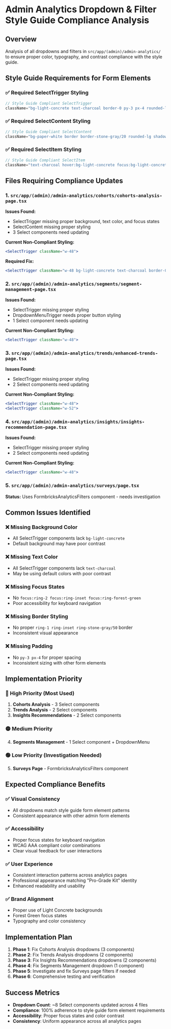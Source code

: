 # Admin Analytics Dropdown & Filter Style Guide Compliance Analysis

## Overview
Analysis of all dropdowns and filters in `src/app/(admin)/admin-analytics/` to ensure proper color, typography, and contrast compliance with the style guide.

## Style Guide Requirements for Form Elements

### ✅ Required SelectTrigger Styling
```jsx
// Style Guide Compliant SelectTrigger
className="bg-light-concrete text-charcoal border-0 py-3 px-4 rounded-lg shadow-sm ring-1 ring-inset ring-stone-gray/50 focus:ring-2 focus:ring-inset focus:ring-forest-green"
```

### ✅ Required SelectContent Styling
```jsx
// Style Guide Compliant SelectContent
className="bg-paper-white border border-stone-gray/20 rounded-lg shadow-lg"
```

### ✅ Required SelectItem Styling
```jsx
// Style Guide Compliant SelectItem
className="text-charcoal hover:bg-light-concrete focus:bg-light-concrete"
```

## Files Requiring Compliance Updates

### 1. **`src/app/(admin)/admin-analytics/cohorts/cohorts-analysis-page.tsx`**

**Issues Found:**
- SelectTrigger missing proper background, text color, and focus states
- SelectContent missing proper styling
- 3 Select components need updating

**Current Non-Compliant Styling:**
```jsx
<SelectTrigger className="w-48">
```

**Required Fix:**
```jsx
<SelectTrigger className="w-48 bg-light-concrete text-charcoal border-0 py-3 px-4 rounded-lg shadow-sm ring-1 ring-inset ring-stone-gray/50 focus:ring-2 focus:ring-inset focus:ring-forest-green">
```

### 2. **`src/app/(admin)/admin-analytics/segments/segment-management-page.tsx`**

**Issues Found:**
- SelectTrigger missing proper styling
- DropdownMenuTrigger needs proper button styling
- 1 Select component needs updating

**Current Non-Compliant Styling:**
```jsx
<SelectTrigger className="w-48">
```

### 3. **`src/app/(admin)/admin-analytics/trends/enhanced-trends-page.tsx`**

**Issues Found:**
- SelectTrigger missing proper styling
- 2 Select components need updating

**Current Non-Compliant Styling:**
```jsx
<SelectTrigger className="w-48">
<SelectTrigger className="w-52">
```

### 4. **`src/app/(admin)/admin-analytics/insights/insights-recommendation-page.tsx`**

**Issues Found:**
- SelectTrigger missing proper styling
- 2 Select components need updating

**Current Non-Compliant Styling:**
```jsx
<SelectTrigger className="w-48">
```

### 5. **`src/app/(admin)/admin-analytics/surveys/page.tsx`**

**Status:** Uses FormbricksAnalyticsFilters component - needs investigation

## Common Issues Identified

### ❌ **Missing Background Color**
- All SelectTrigger components lack `bg-light-concrete`
- Default background may have poor contrast

### ❌ **Missing Text Color**
- All SelectTrigger components lack `text-charcoal`
- May be using default colors with poor contrast

### ❌ **Missing Focus States**
- No `focus:ring-2 focus:ring-inset focus:ring-forest-green`
- Poor accessibility for keyboard navigation

### ❌ **Missing Border Styling**
- No proper `ring-1 ring-inset ring-stone-gray/50` border
- Inconsistent visual appearance

### ❌ **Missing Padding**
- No `py-3 px-4` for proper spacing
- Inconsistent sizing with other form elements

## Implementation Priority

### 🔴 High Priority (Most Used)
1. **Cohorts Analysis** - 3 Select components
2. **Trends Analysis** - 2 Select components
3. **Insights Recommendations** - 2 Select components

### 🟡 Medium Priority
4. **Segments Management** - 1 Select component + DropdownMenu

### 🟢 Low Priority (Investigation Needed)
5. **Surveys Page** - FormbricksAnalyticsFilters component

## Expected Compliance Benefits

### ✅ Visual Consistency
- All dropdowns match style guide form element patterns
- Consistent appearance with other admin form elements

### ✅ Accessibility
- Proper focus states for keyboard navigation
- WCAG AAA compliant color combinations
- Clear visual feedback for user interactions

### ✅ User Experience
- Consistent interaction patterns across analytics pages
- Professional appearance matching "Pro-Grade Kit" identity
- Enhanced readability and usability

### ✅ Brand Alignment
- Proper use of Light Concrete backgrounds
- Forest Green focus states
- Typography and color consistency

## Implementation Plan

1. **Phase 1**: Fix Cohorts Analysis dropdowns (3 components)
2. **Phase 2**: Fix Trends Analysis dropdowns (2 components)  
3. **Phase 3**: Fix Insights Recommendations dropdowns (2 components)
4. **Phase 4**: Fix Segments Management dropdown (1 component)
5. **Phase 5**: Investigate and fix Surveys page filters if needed
6. **Phase 6**: Comprehensive testing and verification

## Success Metrics

- **Dropdown Count**: ~8 Select components updated across 4 files
- **Compliance**: 100% adherence to style guide form element requirements
- **Accessibility**: Proper focus states and color contrast
- **Consistency**: Uniform appearance across all analytics pages
